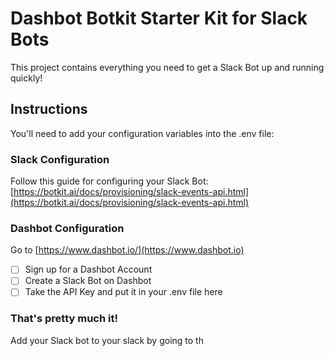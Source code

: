 # Dashbot Botkit Starter Kit for Slack Bots

This project contains everything you need to get a Slack Bot up and running quickly!

## Instructions

You'll need to add your configuration variables into the .env file:

### Slack Configuration

Follow this guide for configuring your Slack Bot:
[https://botkit.ai/docs/provisioning/slack-events-api.html](https://botkit.ai/docs/provisioning/slack-events-api.html)

### Dashbot Configuration

Go to [https://www.dashbot.io/](https://www.dashbot.io) 

- [ ] Sign up for a Dashbot Account
- [ ] Create a Slack Bot on Dashbot
- [ ] Take the API Key and put it in your .env file here

### That's pretty much it!

Add your Slack bot to your slack by going to th